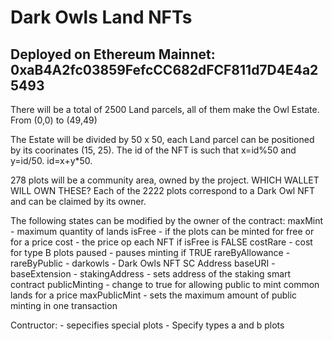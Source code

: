 # Dark Owls Land NFTs

## Deployed on Ethereum Mainnet: 0xaB4A2fc03859FefcCC682dFCF811d7D4E4a25493

There will be a total of 2500 Land parcels, all of them make the Owl Estate. From (0,0) to (49,49)

The Estate will be divided by 50 x 50, each Land parcel can be positioned by its coorinates (15, 25).
The id of the NFT is such that x=id%50 and y=id/50. id=x+y*50.

278 plots will be a community area, owned by the project. WHICH WALLET WILL OWN THESE?
Each of the 2222 plots correspond to a Dark Owl NFT and can be claimed by its owner.

The following states can be modified by the owner of the contract:
    maxMint - maximum quantity of lands
    isFree - if the plots can be minted for free or for a price
    cost - the price op each NFT if isFree is FALSE
    costRare - cost for type B plots
    paused - pauses minting if TRUE
    rareByAllowance - 
    rareByPublic - 
    darkowls - Dark Owls NFT SC Address
    baseURI - 
    baseExtension - 
    stakingAddress - sets address of the staking smart contract
    publicMinting - change to true for allowing public to mint common lands for a price
    maxPublicMint - sets the maximum amount of public minting in one transaction

Contructor:
    - sepecifies special plots
    - Specify types a and b plots